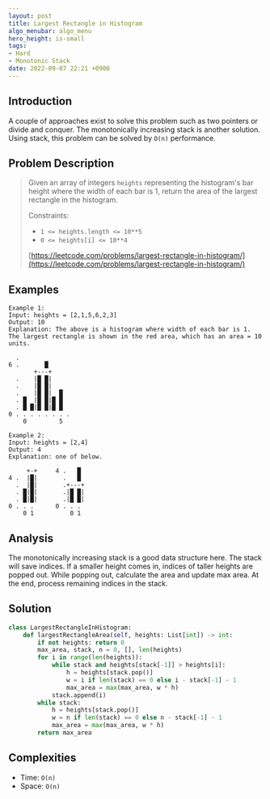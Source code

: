 ```yaml
---
layout: post
title: Largest Rectangle in Histogram
algo_menubar: algo_menu
hero_height: is-small
tags:
- Hard
- Monotonic Stack
date: 2022-09-07 22:21 +0900
---
```

## Introduction

A couple of approaches exist to solve this problem such as two pointers or divide and conquer.
The monotonically increasing stack is another solution.
Using stack, this problem can be solved by `O(n)` performance.

## Problem Description
> Given an array of integers `heights` representing the histogram's bar height
> where the width of each bar is 1, return the area of the largest rectangle in the histogram.
>
> Constraints:
> - `1 <= heights.length <= 10**5`
> - `0 <= heights[i] <= 10**4`
>
> [https://leetcode.com/problems/largest-rectangle-in-histogram/](https://leetcode.com/problems/largest-rectangle-in-histogram/)

## Examples
```
Example 1:
Input: heights = [2,1,5,6,2,3]
Output: 10
Explanation: The above is a histogram where width of each bar is 1.
The largest rectangle is shown in the red area, which has an area = 10 units.

  .
6 .       █
       +---+
  .    |█ █|
  .    |█ █|
  .    |█ █|  █
  . █  |█ █|█ █
  . █ █|█ █|█ █
0 . . . . . . . .
    0         5
```

```
Example 2:
Input: heights = [2,4]
Output: 4
Explanation: one of below.

     +-+     4 .   █
4 .  |█|       .   █
  .  |█|       .+---+
  . █|█|       .|█ █|
  . █|█|       .|█ █|
0 . . .      0 . . . 
    0 1          0 1
```

## Analysis

The monotonically increasing stack is a good data structure here.
The stack will save indices.
If a smaller height comes in, indices of taller heights are popped out.
While popping out, calculate the area and update max area.
At the end, process remaining indices in the stack.

## Solution
```python
class LargestRectangleInHistogram:
    def largestRectangleArea(self, heights: List[int]) -> int:
        if not heights: return 0
        max_area, stack, n = 0, [], len(heights)
        for i in range(len(heights)):
            while stack and heights[stack[-1]] > heights[i]:
                h = heights[stack.pop()]
                w = i if len(stack) == 0 else i - stack[-1] - 1
                max_area = max(max_area, w * h)
            stack.append(i)
        while stack:
            h = heights[stack.pop()]
            w = n if len(stack) == 0 else n - stack[-1] - 1
            max_area = max(max_area, w * h)
        return max_area
```

## Complexities
- Time: `O(n)`
- Space: `O(n)`
 